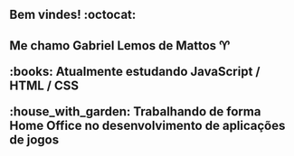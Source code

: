<h2> Bem vindes! :octocat: <h2>

<p>Me chamo Gabriel Lemos de Mattos ♈ </p>

<p>:books: Atualmente estudando JavaScript / HTML / CSS <p>
  <p> :house_with_garden: Trabalhando de forma Home Office no desenvolvimento de aplicações de jogos </p>
